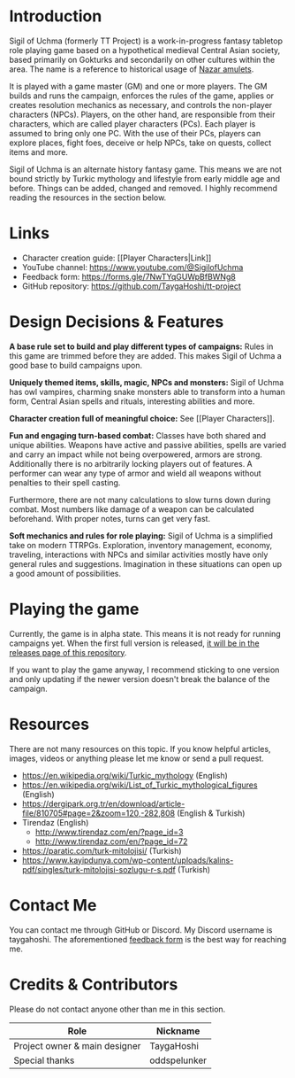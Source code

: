 # Introduction
Sigil of Uchma (formerly TT Project) is a work-in-progress fantasy tabletop role playing game based on a hypothetical medieval Central Asian society, based primarily on Gokturks and secondarily on other cultures within the area. The name is a reference to historical usage of [Nazar amulets](https://en.wikipedia.org/wiki/Nazar_(amulet)).

It is played with a game master (GM) and one or more players. The GM builds and runs the campaign, enforces the rules of the game, applies or creates resolution mechanics as necessary, and controls the non-player characters (NPCs). Players, on the other hand, are responsible from their characters, which are called player characters (PCs). Each player is assumed to bring only one PC. With the use of their PCs, players can explore places, fight foes, deceive or help NPCs, take on quests, collect items and more.

Sigil of Uchma is an alternate history fantasy game. This means we are not bound strictly by Turkic mythology and lifestyle from early middle age and before. Things can be added, changed and removed. I highly recommend reading the resources in the section below.

# Links
+ Character creation guide: [[Player Characters|Link]]
+ YouTube channel: <https://www.youtube.com/@SigilofUchma>
+ Feedback form: <https://forms.gle/7NwTYqGUWpBfBWNg8>
+ GitHub repository: <https://github.com/TaygaHoshi/tt-project>

# Design Decisions & Features
**A base rule set to build and play different types of campaigns:**
Rules in this game are trimmed before they are added. This makes Sigil of Uchma a good base to build campaigns upon.

**Uniquely themed items, skills, magic, NPCs and monsters:**
Sigil of Uchma has owl vampires, charming snake monsters able to transform into a human form, Central Asian spells and rituals, interesting abilities and more.

**Character creation full of meaningful choice:**
See [[Player Characters]].

**Fun and engaging turn-based combat:**
Classes have both shared and unique abilities. Weapons have active and passive abilities, spells are varied and carry an impact while not being overpowered, armors are strong. Additionally there is no arbitrarily locking players out of features. A performer can wear any type of armor and wield all weapons without penalties to their spell casting.

Furthermore, there are not many calculations to slow turns down during combat. Most numbers like damage of a weapon can be calculated beforehand. With proper notes, turns can get very fast.

**Soft mechanics and rules for role playing:**
Sigil of Uchma is a simplified take on modern TTRPGs. Exploration, inventory management, economy, traveling, interactions with NPCs and similar activities mostly have only general rules and suggestions. Imagination in these situations can open up a good amount of possibilities.

# Playing the game
Currently, the game is in alpha state. This means it is not ready for running campaigns yet. When the first full version is released, [it will be in the releases page of this repository](https://github.com/TaygaHoshi/tt-project/releases). 

If you want to play the game anyway, I recommend sticking to one version and only updating if the newer version doesn't break the balance of the campaign.

# Resources
There are not many resources on this topic. If you know helpful articles, images, videos or anything please let me know or send a pull request.

+ <https://en.wikipedia.org/wiki/Turkic_mythology> (English)
+ <https://en.wikipedia.org/wiki/List_of_Turkic_mythological_figures> (English)
+ <https://dergipark.org.tr/en/download/article-file/810705#page=2&zoom=120,-282,808> (English & Turkish)
+ Tirendaz (English)
	+ <http://www.tirendaz.com/en/?page_id=3> 
	+ <http://www.tirendaz.com/en/?page_id=72>
+ <https://paratic.com/turk-mitolojisi/> (Turkish)
+ <https://www.kayipdunya.com/wp-content/uploads/kalins-pdf/singles/turk-mitolojisi-sozlugu-r-s.pdf> (Turkish)

# Contact Me
You can contact me through GitHub or Discord. My Discord username is taygahoshi. The aforementioned [feedback form](https://forms.gle/7NwTYqGUWpBfBWNg8) is the best way for reaching me.

# Credits & Contributors
Please do not contact anyone other than me in this section.

Role | Nickname
--- | ---
Project owner & main designer | TaygaHoshi
Special thanks | oddspelunker

